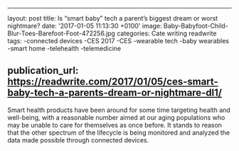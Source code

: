   - --
layout: post
title: Is “smart baby” tech a parent’s biggest dream or worst nightmare?
date: '2017-01-05 11:13:30 +0100'
image: Baby-Babyfoot-Child-Blur-Toes-Barefoot-Foot-472256.jpg
categories: Cate writing readwrite
tags:
-connected devices
-CES 2017
-CES
-wearable tech
-baby wearables
-smart home
-telehealth
-telemedicine

publication_url: https://readwrite.com/2017/01/05/ces-smart-baby-tech-a-parents-dream-or-nightmare-dl1/
---
Smart health products have been around for some time targeting health and well-being, with a reasonable number aimed at our aging populations who may be unable to care for themselves as once before. It stands to reason that the other spectrum of the lifecycle is being monitored and analyzed the data made possible through connected devices.
